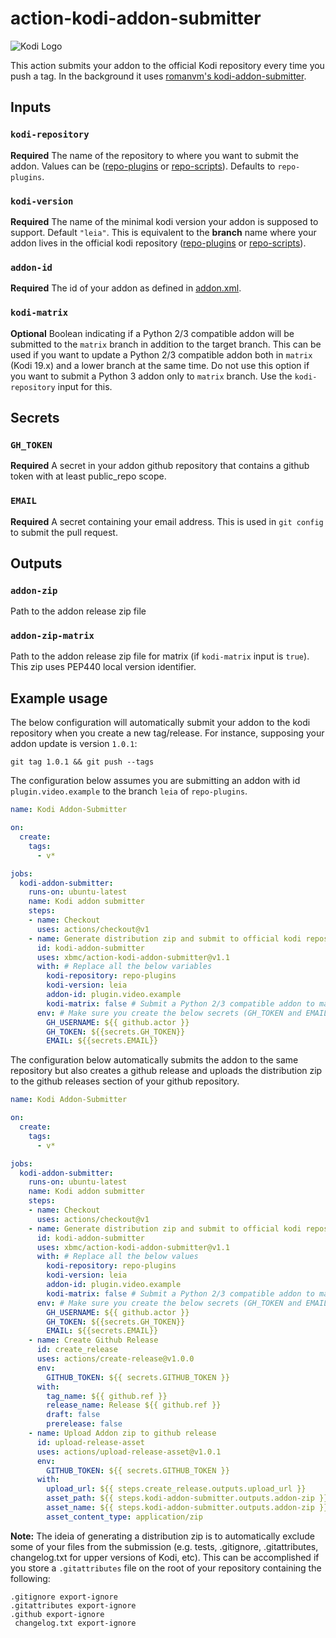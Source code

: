# action-kodi-addon-submitter

![Kodi Logo](https://github.com/xbmc/xbmc/raw/master/docs/resources/banner_slim.png)

This action submits your addon to the official Kodi repository every time you push a tag. In the background it uses [romanvm's kodi-addon-submitter](https://github.com/romanvm/kodi-addon-submitter).

## Inputs

### `kodi-repository`

**Required** The name of the repository to where you want to submit the addon. Values can be ([repo-plugins](https://github.com/xbmc/repo-plugins) or [repo-scripts](https://github.com/xbmc/repo-scripts)). Defaults to `repo-plugins`.

### `kodi-version`

**Required** The name of the minimal kodi version your addon is supposed to support. Default `"leia"`.
This is equivalent to the **branch** name where your addon lives in the official kodi repository ([repo-plugins](https://github.com/xbmc/repo-plugins/branches) or [repo-scripts](https://github.com/xbmc/repo-scripts/branches)).

### `addon-id`

**Required** The id of your addon as defined in [addon.xml](https://kodi.wiki/view/Addon.xml).

### `kodi-matrix`

**Optional** Boolean indicating if a Python 2/3 compatible addon will be submitted to the `matrix` branch in addition to the target branch. This can be used if you want to update a Python 2/3 compatible addon both in `matrix` (Kodi 19.x) and a lower branch at the same time. Do not use this option if you want to submit a Python 3 addon only to `matrix` branch. Use the `kodi-repository` input for this.

## Secrets

### `GH_TOKEN`

**Required** A secret in your addon github repository that contains a github token with at least public_repo scope.

### `EMAIL`

**Required** A secret containing your email address. This is used in `git config` to submit the pull request.

## Outputs

### `addon-zip`

Path to the addon release zip file

### `addon-zip-matrix`

Path to the addon release zip file for matrix (if `kodi-matrix` input is `true`). This zip uses PEP440 local version identifier.

## Example usage

The below configuration will automatically submit your addon to the kodi repository when you create a new tag/release. For instance, supposing your addon update is version `1.0.1`:

`git tag 1.0.1 && git push --tags`

The configuration below assumes you are submitting an addon with id `plugin.video.example` to the branch `leia` of `repo-plugins`.

```yaml
name: Kodi Addon-Submitter

on:
  create:
    tags:
      - v*

jobs:
  kodi-addon-submitter:
    runs-on: ubuntu-latest
    name: Kodi addon submitter
    steps:
    - name: Checkout
      uses: actions/checkout@v1
    - name: Generate distribution zip and submit to official kodi repository
      id: kodi-addon-submitter
      uses: xbmc/action-kodi-addon-submitter@v1.1
      with: # Replace all the below variables
        kodi-repository: repo-plugins
        kodi-version: leia
        addon-id: plugin.video.example
        kodi-matrix: false # Submit a Python 2/3 compatible addon to matrix branch in addition to the target branch
      env: # Make sure you create the below secrets (GH_TOKEN and EMAIL)
        GH_USERNAME: ${{ github.actor }}
        GH_TOKEN: ${{secrets.GH_TOKEN}}
        EMAIL: ${{secrets.EMAIL}}
```

The configuration below automatically submits the addon to the same repository but also creates a github release and uploads the distribution zip to the github releases section of your github repository.


```yaml
name: Kodi Addon-Submitter

on:
  create:
    tags:
      - v*

jobs:
  kodi-addon-submitter:
    runs-on: ubuntu-latest
    name: Kodi addon submitter
    steps:
    - name: Checkout
      uses: actions/checkout@v1
    - name: Generate distribution zip and submit to official kodi repository
      id: kodi-addon-submitter
      uses: xbmc/action-kodi-addon-submitter@v1.1
      with: # Replace all the below values
        kodi-repository: repo-plugins
        kodi-version: leia
        addon-id: plugin.video.example
        kodi-matrix: false # Submit a Python 2/3 compatible addon to matrix branch in addition to the target branch
      env: # Make sure you create the below secrets (GH_TOKEN and EMAIL)
        GH_USERNAME: ${{ github.actor }}
        GH_TOKEN: ${{secrets.GH_TOKEN}}
        EMAIL: ${{secrets.EMAIL}}
    - name: Create Github Release
      id: create_release
      uses: actions/create-release@v1.0.0
      env:
        GITHUB_TOKEN: ${{ secrets.GITHUB_TOKEN }}
      with:
        tag_name: ${{ github.ref }}
        release_name: Release ${{ github.ref }}
        draft: false
        prerelease: false
    - name: Upload Addon zip to github release
      id: upload-release-asset
      uses: actions/upload-release-asset@v1.0.1
      env:
        GITHUB_TOKEN: ${{ secrets.GITHUB_TOKEN }}
      with:
        upload_url: ${{ steps.create_release.outputs.upload_url }}
        asset_path: ${{ steps.kodi-addon-submitter.outputs.addon-zip }}
        asset_name: ${{ steps.kodi-addon-submitter.outputs.addon-zip }}
        asset_content_type: application/zip

```

**Note:** The ideia of generating a distribution zip is to automatically exclude some of your files from the submission (e.g. tests, .gitignore, .gitattributes, changelog.txt for upper versions of Kodi, etc). This can be accomplished if you store a `.gitattributes` file on the root of your repository containing the following:

```
.gitignore export-ignore
.gitattributes export-ignore
.github export-ignore
 changelog.txt export-ignore
```
